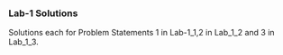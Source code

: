 ### Lab-1 Solutions
Solutions each for Problem Statements 1 in Lab-1_1,2 in Lab_1_2 and 3 in Lab_1_3.
